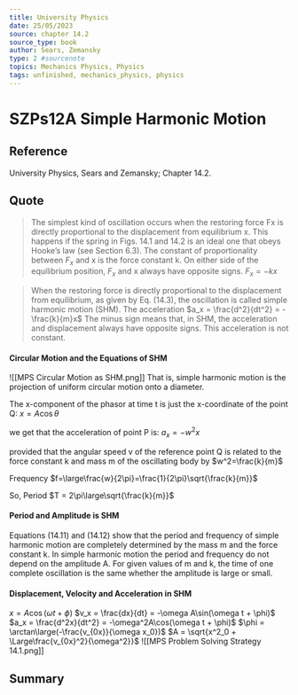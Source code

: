 ```yaml
---
title: University Physics
date: 25/05/2023
source: chapter 14.2
source_type: book 
author: Sears, Zemansky
type: 2 #sourcenote
topics: Mechanics Physics, Physics
tags: unfinished, mechanics_physics, physics
---
```

# SZPs12A Simple Harmonic Motion

## **Reference**
University Physics, Sears and Zemansky; Chapter 14.2.

## **Quote**
> The simplest kind of oscillation occurs when the restoring force Fx is directly proportional to the displacement from equilibrium x. This happens if the spring in Figs. 14.1 and 14.2 is an ideal one that obeys Hooke’s law (see Section 6.3). The constant of proportionality between $F_x$ and x is the force constant k. On either side of the equilibrium position, $F_x$ and x always have opposite signs.
$F_x = -kx$

> When the restoring force is directly proportional to the displacement from equilibrium, as given by Eq. (14.3), the oscillation is called simple harmonic motion (SHM). The acceleration
$a_x = \frac{d^2}{dt^2} = -\frac{k}{m}x$
The minus sign means that, in SHM, the acceleration and displacement always have opposite signs. This acceleration is not constant.

#### Circular Motion and the Equations of SHM 
![[MPS Circular Motion as SHM.png]]
That is, simple harmonic motion is the projection of uniform circular motion onto a diameter.

The x-component of the phasor at time t is just the x-coordinate of the point Q:
$x = A \cos\theta$

we get that the acceleration of point P is:
$a_x = -w^2x$

provided that the angular speed v of the reference point Q is related to the force constant k and mass m of the oscillating body by
$w^2=\frac{k}{m}$

Frequency
$f=\large\frac{w}{2\pi}=\frac{1}{2\pi}\sqrt{\frac{k}{m}}$

So, Period
$T = 2\pi\large\sqrt{\frac{k}{m}}$


#### Period and Amplitude is SHM
Equations (14.11) and (14.12) show that the period and frequency of simple harmonic motion are completely determined by the mass m and the force constant k. In simple harmonic motion the period and frequency do not depend on the amplitude A. For given values of m and k, the time of one complete oscillation is the same whether the amplitude is large or small. 

#### Displacement, Velocity and Acceleration in SHM
$x = A\cos(\omega t + \phi)$
$v_x = \frac{dx}{dt} = -\omega A\sin(\omega t + \phi)$
$a_x = \frac{d^2x}{dt^2} = -\omega^2A\cos(\omega t + \phi)$
$\phi = \arctan\large(-\frac{v_{0x}}{\omega x_0})$
$A = \sqrt{x^2_0 + \Large\frac{v_{0x}^2}{\omega^2}}$
![[MPS Problem Solving Strategy 14.1.png]]


## **Summary**
<!-- try to apply the method of the question and the answer, if there is more than one idea, then make a single note or sub note from each idea -->